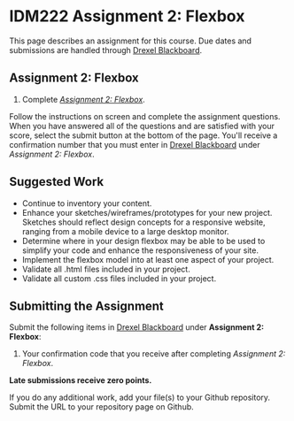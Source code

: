 # IDM222 Assignment 2: Flexbox

This page describes an assignment for this course. Due dates and submissions are handled through [Drexel Blackboard](https://learn.dcollege.net/).

## Assignment 2: Flexbox

1. Complete [_Assignment 2: Flexbox_](https://idm-hw.netlify.com/).

Follow the instructions on screen and complete the assignment questions. When you have answered all of the questions and are satisfied with your score, select the submit button at the bottom of the page. You'll receive a confirmation number that you must enter in [Drexel Blackboard](https://learn.dcollege.net/) under _Assignment 2: Flexbox_.

## Suggested Work

- Continue to inventory your content.
- Enhance your sketches/wireframes/prototypes for your new project. Sketches should reflect design concepts for a responsive website, ranging from a mobile device to a large desktop monitor.
- Determine where in your design flexbox may be able to be used to simplify your code and enhance the responsiveness of your site.
- Implement the flexbox model into at least one aspect of your project.
- Validate all .html files included in your project.
- Validate all custom .css files included in your project.

## Submitting the Assignment

Submit the following items in [Drexel Blackboard](https://learn.dcollege.net/) under **Assignment 2: Flexbox**:

1. Your confirmation code that you receive after completing _Assignment 2: Flexbox_.

**Late submissions receive zero points.**

If you do any additional work, add your file(s) to your Github repository. Submit the URL to your repository page on Github.
